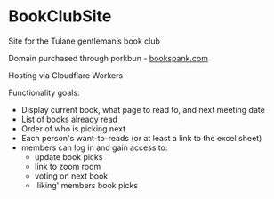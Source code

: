# BookClubSite
Site for the Tulane gentleman’s book club

Domain purchased through porkbun - [bookspank.com](https://bookspank.com)

Hosting via Cloudflare Workers

Functionality goals:
- Display current book, what page to read to, and next meeting date
- List of books already read
- Order of who is picking next
- Each person's want-to-reads (or at least a link to the excel sheet)
- members can log in and gain access to:
    - update book picks
    - link to zoom room
    - voting on next book
    - 'liking' members book picks


